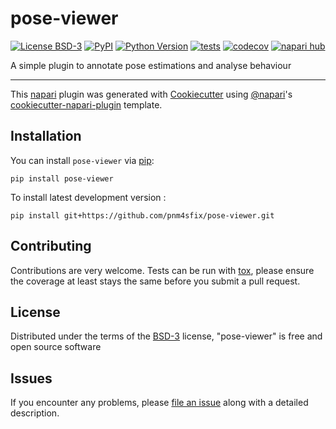 # pose-viewer

[![License BSD-3](https://img.shields.io/pypi/l/pose-viewer.svg?color=green)](https://github.com/pnm4sfix/pose-viewer/raw/main/LICENSE)
[![PyPI](https://img.shields.io/pypi/v/pose-viewer.svg?color=green)](https://pypi.org/project/pose-viewer)
[![Python Version](https://img.shields.io/pypi/pyversions/pose-viewer.svg?color=green)](https://python.org)
[![tests](https://github.com/pnm4sfix/pose-viewer/workflows/tests/badge.svg)](https://github.com/pnm4sfix/pose-viewer/actions)
[![codecov](https://codecov.io/gh/pnm4sfix/pose-viewer/branch/main/graph/badge.svg)](https://codecov.io/gh/pnm4sfix/pose-viewer)
[![napari hub](https://img.shields.io/endpoint?url=https://api.napari-hub.org/shields/pose-viewer)](https://napari-hub.org/plugins/pose-viewer)

A simple plugin to annotate pose estimations and analyse behaviour

----------------------------------

This [napari] plugin was generated with [Cookiecutter] using [@napari]'s [cookiecutter-napari-plugin] template.

<!--
Don't miss the full getting started guide to set up your new package:
https://github.com/napari/cookiecutter-napari-plugin#getting-started

and review the napari docs for plugin developers:
https://napari.org/stable/plugins/index.html
-->

## Installation

You can install `pose-viewer` via [pip]:

    pip install pose-viewer



To install latest development version :

    pip install git+https://github.com/pnm4sfix/pose-viewer.git


## Contributing

Contributions are very welcome. Tests can be run with [tox], please ensure
the coverage at least stays the same before you submit a pull request.

## License

Distributed under the terms of the [BSD-3] license,
"pose-viewer" is free and open source software

## Issues

If you encounter any problems, please [file an issue] along with a detailed description.

[napari]: https://github.com/napari/napari
[Cookiecutter]: https://github.com/audreyr/cookiecutter
[@napari]: https://github.com/napari
[MIT]: http://opensource.org/licenses/MIT
[BSD-3]: http://opensource.org/licenses/BSD-3-Clause
[GNU GPL v3.0]: http://www.gnu.org/licenses/gpl-3.0.txt
[GNU LGPL v3.0]: http://www.gnu.org/licenses/lgpl-3.0.txt
[Apache Software License 2.0]: http://www.apache.org/licenses/LICENSE-2.0
[Mozilla Public License 2.0]: https://www.mozilla.org/media/MPL/2.0/index.txt
[cookiecutter-napari-plugin]: https://github.com/napari/cookiecutter-napari-plugin

[file an issue]: https://github.com/pnm4sfix/pose-viewer/issues

[napari]: https://github.com/napari/napari
[tox]: https://tox.readthedocs.io/en/latest/
[pip]: https://pypi.org/project/pip/
[PyPI]: https://pypi.org/
